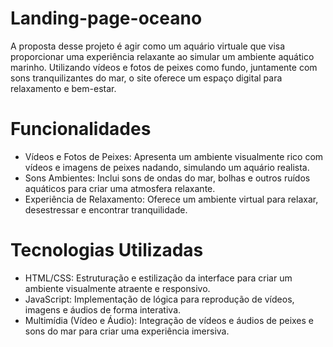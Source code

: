 # Landing-page-oceano

A proposta desse projeto é agir como um aquário virtuale que visa proporcionar uma experiência relaxante ao simular um ambiente aquático marinho. Utilizando vídeos e fotos de peixes como fundo, juntamente com sons tranquilizantes do mar, o site oferece um espaço digital para relaxamento e bem-estar.

# Funcionalidades
- Vídeos e Fotos de Peixes: Apresenta um ambiente visualmente rico com vídeos e imagens de peixes nadando, simulando um aquário realista.
- Sons Ambientes: Inclui sons de ondas do mar, bolhas e outros ruídos aquáticos para criar uma atmosfera relaxante.
- Experiência de Relaxamento: Oferece um ambiente virtual para relaxar, desestressar e encontrar tranquilidade.

# Tecnologias Utilizadas
- HTML/CSS: Estruturação e estilização da interface para criar um ambiente visualmente atraente e responsivo.
- JavaScript: Implementação de lógica para reprodução de vídeos, imagens e áudios de forma interativa.
- Multimídia (Vídeo e Áudio): Integração de vídeos e áudios de peixes e sons do mar para criar uma experiência imersiva.
